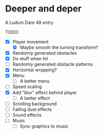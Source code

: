 # Deeper and deper

A Ludum Dare 48 entry

TODO:
- [x] Player movement
  - [x] Maybe smooth the turning transform? 
- [x] Randomly generated obstacles
- [x] Do stuff when hit
- [ ] Randomly generated obstacle patterns
- [x] Horizontal wrapping?
- [x] Menu
  - [ ] A better menu
- [ ] Speed scaling
- [x] Add "blur" effect behind player
  - [ ] A better effect
- [ ] Scrolling background
- [ ] Falling dust effects
- [ ] Sound effects
- [ ] Music
  - [ ] Sync graphics to music
